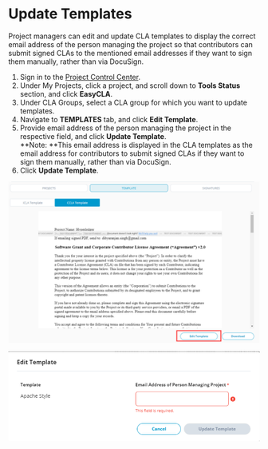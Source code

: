 # Update Templates

Project managers can edit and update CLA templates to display the correct email address of the person managing the project so that contributors can submit signed CLAs to the mentioned email addresses if they want to sign them manually, rather than via DocuSign.

1. Sign in to the [Project Control Center](https://projectadmin.lfx.linuxfoundation.org).
2. Under My Projects, click a project, and scroll down to **Tools Status** section, and click  **EasyCLA**.
3. Under CLA Groups, select a CLA group for which you want to update templates.
4. Navigate to **TEMPLATES** tab, and click **Edit Template**.
5. Provide email address of the person managing the project in the respective field, and click **Update Template**. \
   **Note: **This email address is displayed in the CLA templates as the email address for contributors to submit signed CLAs if they want to sign them manually, rather than via DocuSign.
6. Click **Update Template**.

![Edit Template](../../.gitbook/assets/edit-template.png)

![Update Template](../../.gitbook/assets/update-template.png)

